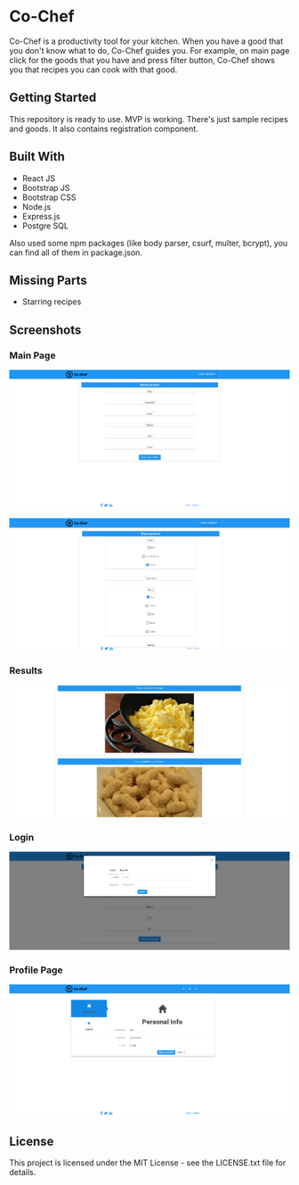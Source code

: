 # Co-Chef

Co-Chef is a productivity tool for your kitchen. When you have a good that you don't know what to do, Co-Chef guides you. For example, on main page click for the goods that you have and press filter button, Co-Chef shows you that recipes you can cook with that good.

## Getting Started

This repository is ready to use. MVP is working. There's just sample recipes and goods. It also contains registration component.


## Built With

* React JS
* Bootstrap JS
* Bootstrap CSS
* Node.js
* Express.js
* Postgre SQL

Also used some npm packages (like body parser, csurf, multer, bcrypt), you can find all of them in package.json.

## Missing Parts
- Starring recipes

## Screenshots

### Main Page
![Main Page](readme/main1.png)

![Main Page](readme/main2.png)

### Results
![Results Page](readme/results1.png)

### Login
![Login Page](readme/login1.png)

### Profile Page
![Profile Page](readme/profile1.png)

## License
This project is licensed under the MIT License - see the LICENSE.txt file for details.
